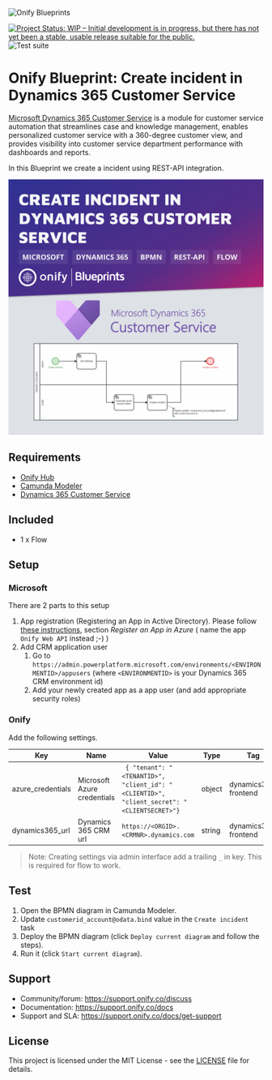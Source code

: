 ![Onify Blueprints](https://files.readme.io/8ba3f14-onify-blueprints-logo.png)

[![Project Status: WIP – Initial development is in progress, but there has not yet been a stable, usable release suitable for the public.](https://www.repostatus.org/badges/latest/wip.svg)](https://www.repostatus.org/#wip)
![Test suite](https://github.com/onify/blueprint-dynamics-365-customer-service-create-ticket/workflows/Test%20suite/badge.svg)

# Onify Blueprint: Create incident in Dynamics 365 Customer Service

[Microsoft Dynamics 365 Customer Service](https://dynamics.microsoft.com/customer-service/overview/) is a module for customer service automation that streamlines case and knowledge management, enables personalized customer service with a 360-degree customer view, and provides visibility into customer service department performance with dashboards and reports.

In this Blueprint we create a incident using REST-API integration.

![Onify Blueprint: Create incident in Dynamics 365 Customer Service](blueprint.jpg "Blueprint")

## Requirements

* [Onify Hub](https://github.com/onify/install)
* [Camunda Modeler](https://camunda.com/download/modeler/)
* [Dynamics 365 Customer Service](https://dynamics.microsoft.com/customer-service/overview/)

## Included

* 1 x Flow

## Setup

### Microsoft

There are 2 parts to this setup

1. App registration (Registering an App in Active Directory). Please follow [these instructions](https://d365demystified.com/2022/03/06/setup-postman-to-connect-to-dynamics-365-crm-using-oauth-2-0-azure-app-registration/), section *Register an App in Azure* ( name the app `Onify Web API` instead ;-) )
2. Add CRM application user
   1. Go to `https://admin.powerplatform.microsoft.com/environments/<ENVIRONMENTID>/appusers` (where `<ENVIRONMENTID>` is your Dynamics 365 CRM environment id)
   2. Add your newly created app as a app user (and add appropriate security roles)

### Onify

Add the following settings.

|Key|Name|Value|Type|Tag|Role|
|---|----|-----|----|---|----|
|azure_credentials|Microsoft Azure credentials|``` { "tenant": "<TENANTID>", "client_id": "<CLIENTID>",	"client_secret": "<CLIENTSECRET>"}```|object|dynamics365, frontend|admin|
|dynamics365_url|Dynamics 365 CRM url|`https://<ORGID>.<CRMNR>.dynamics.com`|string|dynamics365, frontend|admin|

> Note: Creating settings via admin interface add a trailing `_` in key. This is required for flow to work.

## Test

1. Open the BPMN diagram in Camunda Modeler.
2. Update `customerid_account@odata.bind` value in the `Create incident` task
3. Deploy the BPMN diagram (click `Deploy current diagram` and follow the steps).
4. Run it (click `Start current diagram`).

## Support

* Community/forum: https://support.onify.co/discuss
* Documentation: https://support.onify.co/docs
* Support and SLA: https://support.onify.co/docs/get-support

## License

This project is licensed under the MIT License - see the [LICENSE](LICENSE) file for details.